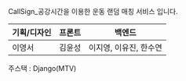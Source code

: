 CallSign_공강시간을 이용한 운동 랜덤 매칭 서비스 입니다.

|기획/디자인|프론트|백엔드|
|------|---|---|
|이영서|김윤성|이지영, 이유진, 한수연|

주스택 : Django(MTV)
